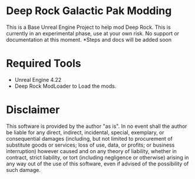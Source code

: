 # Deep Rock Galactic Pak Modding

This is a Base Unreal Engine Project to help mod Deep Rock. This is currently in an experimental phase, use at your own risk. No support or documentation at this moment.
*Steps and docs will be added soon
# Required Tools
* Unreal Engine 4.22
* Deep Rock ModLoader to Load the mods.
# Disclaimer

This software is provided by the author "as is". In no event shall the author be liable for any direct, indirect, incidental, special, exemplary, or consequential damages (including, but not limited to procurement of substitute goods or services; loss of use, data, or profits; or business interruption) however caused and on any theory of liability, whether in contract, strict liability, or tort (including negligence or otherwise) arising in any way out of the use of this software, even if advised of the possibility of such damage.
